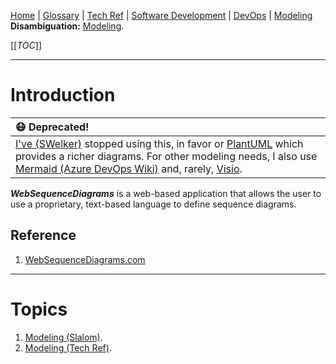 [Home](/Slalom-LLC/Slalom-Consulting) | [Glossary](/Glossary) | [Tech Ref](/Tech-Ref) | [Software Development](/Tech-Ref/Software-Development) | [DevOps](/Tech-Ref/Software-Development/DevOps-\(Development-and-IT-Operations\)) | [Modeling](/Tech-Ref/Software-Development/Modeling)
**Disambiguation:** [Modeling](/Tech-Ref/Software-Development/Modeling).

[[_TOC_]]

---
# Introduction
|:mask: Deprecated! |
|:-|
| [I've (SWelker)](/Individuals/Scott-Welker) stopped using this, in favor or [PlantUML](/Tech-Ref/Software-Development/Modeling/PlantUML) which provides a richer diagrams. For other modeling needs, I also use [Mermaid (Azure DevOps Wiki)](/Tech-Ref/Microsoft/Microsoft-Azure/ADO-\(Azure-DevOps\)/Wiki-\(Azure-DevOps\)/Mermaid-\(Azure-DevOps-Wiki\)) and, rarely, [Visio](/Tech-Ref/Software-Development/Modeling/Visio). |

***WebSequenceDiagrams*** is a web-based application that allows the user to use a proprietary, text-based language to define sequence diagrams.

## Reference
1. [WebSequenceDiagrams.com](https://www.websequencediagrams.com/)

---
# Topics
1. [Modeling (Slalom)](/Slalom-LLC/Slalom-Consulting/Modeling-\(Slalom\)).
1. [Modeling (Tech Ref)](/Tech-Ref/Software-Development/Modeling).
